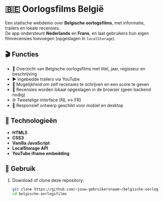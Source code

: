 # 🇧🇪 Oorlogsfilms België

Een statische webdemo over **Belgische oorlogsfilms**, met informatie, trailers en lokale recensies.  
De app ondersteunt **Nederlands** en **Frans**, en laat gebruikers hun eigen filmrecensies toevoegen (opgeslagen in `localStorage`).

## 🎬 Functies

- 📜 Overzicht van Belgische oorlogsfilms met titel, jaar, regisseur en beschrijving  
- ▶️ Ingebedde trailers via YouTube  
- 💬 Mogelijkheid om zelf recensies te schrijven en een score te geven  
- 💾 Recensies worden lokaal opgeslagen in de browser (geen backend nodig)  
- 🌐 Tweetalige interface (NL ↔ FR)  
- 📱 Responsief ontwerp geschikt voor mobiel en desktop  

## 🧱 Technologieën

- **HTML5**  
- **CSS3**  
- **Vanilla JavaScript**  
- **LocalStorage API**  
- **YouTube iframe embedding**

## 🚀 Gebruik

1. Download of clone deze repository:

   ```bash
   git clone https://github.com/<jouw-gebruikersnaam>/belgische-oorlogsfilms.git
   cd belgische-oorlogsfilms

